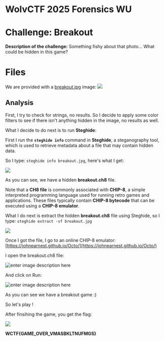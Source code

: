 ﻿# WolvCTF 2025 Forensics WU
# Challenge: Breakout 
**Description of the challenge:**
Something fishy about that photo... What could be hidden in this game?


# Files

We are provided with a [breakout.jpg](https://www.mediafire.com/file/ta6pw9qyh0kydma/breakout.jpg/file) image:
![](https://i.imgur.com/QXlmZwP.jpeg)


## Analysis

First, I try to check for strings, no results. So I decide to apply some color filters to see if there isn't anything hidden in the image, no results as well.

What I decide to do next is to run **Steghide**:

First I run the **`steghide info`** command in **Steghide**, a steganography tool, which is used to retrieve metadata about a file that may contain hidden data.

So I type: `steghide info breakout.jpg`, here's what I get:

![](https://i.imgur.com/2zLClj1.png)

As you can see, we have a hidden **breakout.ch8** file.

Note that a **CH8 file** is commonly associated with **CHIP-8**, a simple interpreted programming language used for running retro games and applications. These files typically contain **CHIP-8 bytecode** that can be executed using a **CHIP-8 emulator**.

What I do next is extract the hidden **breakout.ch8** file using Steghide, so I type: `steghide extract -sf breakout.jpg` 

![](https://i.imgur.com/Kkiner8.png)

Once I got the file, I go to an online CHIP-8 emulator: [https://johnearnest.github.io/Octo/](https://johnearnest.github.io/Octo/)

I open the breakout.ch8 file:

![enter image description here](https://i.imgur.com/p5O26Ex.png)

And click on Run:

![enter image description here](https://i.imgur.com/FYFMUPe.png)

As you can see we have a breakout game :)

So let's play !

After finsihing the game, you get the flag:

![](https://i.imgur.com/uwp58Gz.png)

**WCTF{GAME_OVER_VMASBKLTNUFMGS}**

